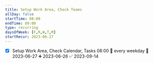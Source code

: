 ```yaml
---
title: Setup Work Area, Check Teams
allDay: false
startTime: 08:00
endTime: 09:00
type: recurring
daysOfWeek: [F,R,W,T,M]
startRecur: 2023-06-27
---
```


- [x] Setup Work Area, Check Calendar, Tasks   08:00  🔁 every weekday  📅 2023-06-27 ➕ 2023-06-26 ✅ 2023-09-14
